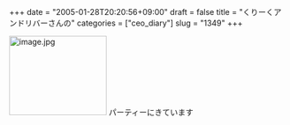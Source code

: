 +++
date = "2005-01-28T20:20:56+09:00"
draft = false
title = "くりーくアンドリバーさんの"
categories = ["ceo_diary"]
slug = "1349"
+++

<img src="http://ieiriblog.jugem.cc/?image=4119" class="pict" width="176" height="144" alt="image.jpg" />
パーティーにきています
